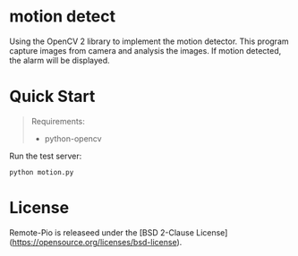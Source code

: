 # motion detect
Using the OpenCV 2 library to implement the motion detector.
This program capture images from camera and analysis the images.
If motion detected, the alarm will be displayed.

# Quick Start
> Requirements:
> * python-opencv

Run the test server:
```
python motion.py 
```

# License
Remote-Pio is releaseed under the [BSD 2-Clause License] (https://opensource.org/licenses/bsd-license). 
